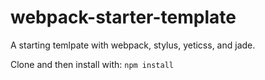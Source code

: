 # webpack-starter-template
A starting temlpate with webpack, stylus, yeticss, and jade.


Clone and then install with:
`npm install`
